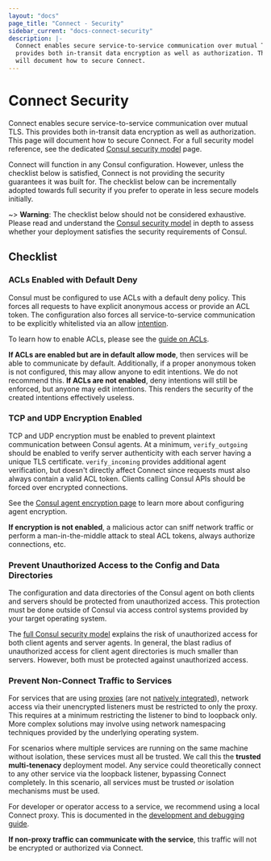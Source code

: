 ```yaml
---
layout: "docs"
page_title: "Connect - Security"
sidebar_current: "docs-connect-security"
description: |-
  Connect enables secure service-to-service communication over mutual TLS. This
  provides both in-transit data encryption as well as authorization. This page
  will document how to secure Connect.
---
```


# Connect Security

Connect enables secure service-to-service communication over mutual TLS. This
provides both in-transit data encryption as well as authorization. This page
will document how to secure Connect. For a full security model reference,
see the dedicated [Consul security model](/docs/internals/security.html) page.

Connect will function in any Consul configuration. However, unless the checklist
below is satisfied, Connect is not providing the security guarantees it was
built for. The checklist below can be incrementally adopted towards full
security if you prefer to operate in less secure models initially.

~> **Warning**: The checklist below should not be considered exhaustive. Please
read and understand the [Consul security model](/docs/internals/security.html)
in depth to assess whether your deployment satisfies the security requirements
of Consul.

## Checklist

### ACLs Enabled with Default Deny

Consul must be configured to use ACLs with a default deny policy. This forces
all requests to have explicit anonymous access or provide an ACL token. The
configuration also forces all service-to-service communication to be explicitly
whitelisted via an allow [intention](/docs/connect/intentions.html).

To learn how to enable ACLs, please see the
[guide on ACLs](/docs/guides/acl.html).

**If ACLs are enabled but are in default allow mode**, then services will be
able to communicate by default. Additionally, if a proper anonymous token
is not configured, this may allow anyone to edit intentions. We do not recommend
this. **If ACLs are not enabled**, deny intentions will still be enforced, but anyone
may edit intentions. This renders the security of the created intentions
effectively useless.

### TCP and UDP Encryption Enabled

TCP and UDP encryption must be enabled to prevent plaintext communication
between Consul agents. At a minimum, `verify_outgoing` should be enabled
to verify server authenticity with each server having a unique TLS certificate.
`verify_incoming` provides additional agent verification, but doesn't directly
affect Connect since requests must also always contain a valid ACL token.
Clients calling Consul APIs should be forced over encrypted connections.

See the [Consul agent encryption page](/docs/agent/encryption.html) to
learn more about configuring agent encryption.

**If encryption is not enabled**, a malicious actor can sniff network
traffic or perform a man-in-the-middle attack to steal ACL tokens, always
authorize connections, etc.

### Prevent Unauthorized Access to the Config and Data Directories

The configuration and data directories of the Consul agent on both
clients and servers should be protected from unauthorized access. This
protection must be done outside of Consul via access control systems provided
by your target operating system.

The [full Consul security model](/docs/internals/security.html) explains the
risk of unauthorized access for both client agents and server agents. In
general, the blast radius of unauthorized access for client agent directories
is much smaller than servers. However, both must be protected against
unauthorized access.

### Prevent Non-Connect Traffic to Services

For services that are using
[proxies](/docs/connect/proxies.html)
(are not [natively integrated](/docs/connect/native.html)),
network access via their unencrypted listeners must be restricted
to only the proxy. This requires at a minimum restricting the listener
to bind to loopback only. More complex solutions may involve using
network namespacing techniques provided by the underlying operating system.

For scenarios where multiple services are running on the same machine
without isolation, these services must all be trusted. We call this the
**trusted multi-tenenacy** deployment model. Any service could theoretically
connect to any other service via the loopback listener, bypassing Connect
completely. In this scenario, all services must be trusted _or_ isolation
mechanisms must be used.

For developer or operator access to a service, we recommend
using a local Connect proxy. This is documented in the
[development and debugging guide](/docs/connect/dev.html).

**If non-proxy traffic can communicate with the service**, this traffic
will not be encrypted or authorized via Connect.
